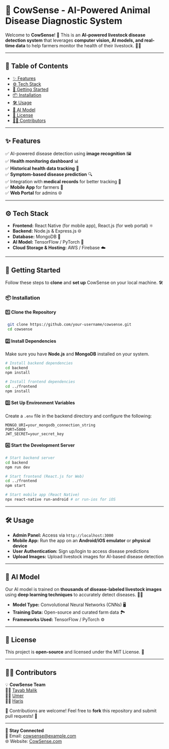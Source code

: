 # 🐄 CowSense - AI-Powered Animal Disease Diagnostic System

Welcome to **CowSense**! 🚀 This is an **AI-powered livestock disease detection system** that leverages **computer vision, AI models, and real-time data** to help farmers monitor the health of their livestock. 🌾🐄

---
## 📌 Table of Contents

- [✨ Features](#-features)
- [⚙️ Tech Stack](#%EF%B8%8F-tech-stack)
- [🚀 Getting Started](#-getting-started)
- [📦 Installation](#-installation)
- [🛠️ Usage](#%EF%B8%8F-usage)
- [🎯 AI Model](#-ai-model)
- [📜 License](#-license)
- [👨‍💻 Contributors](#%E2%80%8D-contributors)

---
## ✨ Features
✅ AI-powered disease detection using **image recognition** 🖼️  
✅ **Health monitoring dashboard** 📊  
✅ **Historical health data tracking** 📂  
✅ **Symptom-based disease prediction** 🔍  
✅ Integration with **medical records** for better tracking 📜  
✅ **Mobile App** for farmers 📱  
✅ **Web Portal** for admins 🌐  

---
## ⚙️ Tech Stack

- **Frontend:** React Native (for mobile app), React.js (for web portal) ⚛️
- **Backend:** Node.js & Express.js 🌐
- **Database:** MongoDB 🍃
- **AI Model:** TensorFlow / PyTorch 🤖
- **Cloud Storage & Hosting:** AWS / Firebase ☁️

---
## 🚀 Getting Started
Follow these steps to **clone** and **set up** CowSense on your local machine. 🛠️

### 📦 Installation
#### 1️⃣ Clone the Repository
```bash
 git clone https://github.com/your-username/cowsense.git
 cd cowsense
```
#### 2️⃣ Install Dependencies
Make sure you have **Node.js** and **MongoDB** installed on your system.
```bash
# Install backend dependencies
cd backend
npm install

# Install frontend dependencies
cd ../frontend
npm install
```

#### 3️⃣ Set Up Environment Variables
Create a `.env` file in the backend directory and configure the following:
```env
MONGO_URI=your_mongodb_connection_string
PORT=5000
JWT_SECRET=your_secret_key
```

#### 4️⃣ Start the Development Server
```bash
# Start backend server
cd backend
npm run dev

# Start frontend (React.js for Web)
cd ../frontend
npm start

# Start mobile app (React Native)
npx react-native run-android # or run-ios for iOS
```
---
## 🛠️ Usage
- **Admin Panel:** Access via `http://localhost:3000`
- **Mobile App:** Run the app on an **Android/iOS emulator** or **physical device**
- **User Authentication:** Sign up/login to access disease predictions
- **Upload Images:** Upload livestock images for AI-based disease detection

---
## 🎯 AI Model
Our AI model is trained on **thousands of disease-labeled livestock images** using **deep learning techniques** to accurately detect diseases. 🧠📸
- **Model Type:** Convolutional Neural Networks (CNNs) 🖥️
- **Training Data:** Open-source and curated farm data 🏞️
- **Frameworks Used:** TensorFlow / PyTorch ⚙️

---
## 📜 License
This project is **open-source** and licensed under the MIT License. 📄

---
## 👨‍💻 Contributors
💡 **CowSense Team**  
👨‍💻 [Tayab Malik](https://github.com/TayabGhafor)  
👨‍💻 [Umer](https://github.com/UmarSaeed090)  
👨‍💻 [Haris](https://github.com/Haris)   

🙌 Contributions are welcome! Feel free to **fork** this repository and submit pull requests! 🎉

---
🔗 **Stay Connected**  
📧 Email: cowsense@example.com  
🌐 Website: [CowSense.com](https://cowsense.com)  
